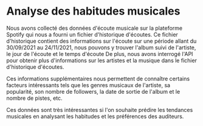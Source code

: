 

# Analyse des habitudes musicales

Nous avons collecté des données d'écoute musicale sur la plateforme Spotify qui nous a fourni un fichier d'historique d'écoutes.
Ce fichier d'historique contient des informations sur l'écoute sur une période allant du 30/09/2021 au 24/11/2021, nous pouvons y trouver l'album suivi de l'artiste, le jour de l'écoute et le temps d'écoute
De plus, nous avons interrogé l'API pour obtenir plus d'informations sur les artistes et la musique dans le fichier d'historique d'écoutes.

Ces informations supplémentaires nous permettent de connaître certains facteurs intéressants tels que les genres musicaux de l'artiste, sa popularité, son nombre de followers, la date de sortie de l'album et le nombre de pistes, etc.

Ces données sont très intéressantes si l'on souhaite prédire les tendances musicales en analysant les habitudes et les préférences des auditeurs.